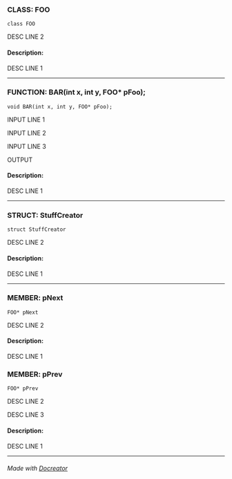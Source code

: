 ### **CLASS**: FOO

``` class FOO ```

DESC LINE 2

#### **Description:**
DESC LINE 1

----------
### **FUNCTION**: BAR(int x, int y, FOO* pFoo); 

``` void BAR(int x, int y, FOO* pFoo);  ```

INPUT LINE 1

INPUT LINE 2

INPUT LINE 3

OUTPUT

#### **Description:**
DESC LINE 1

----------
### **STRUCT**: StuffCreator

``` struct StuffCreator ```

DESC LINE 2

#### **Description:**
DESC LINE 1

----------
### **MEMBER**: pNext

``` FOO* pNext ```

DESC LINE 2

#### **Description:**
DESC LINE 1

### **MEMBER**: pPrev

``` FOO* pPrev ```

DESC LINE 2

DESC LINE 3

#### **Description:**
DESC LINE 1

----------

###### Made with [Docreator](https://github.com/nirex0/docreator)